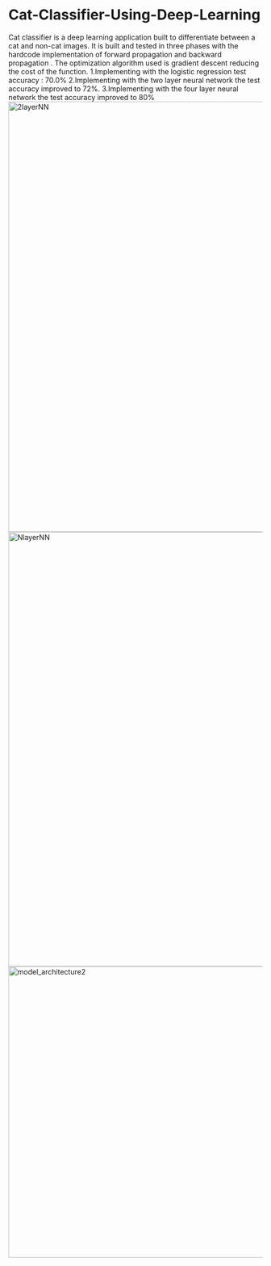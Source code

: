 # Cat-Classifier-Using-Deep-Learning
Cat classifier is a deep learning application built to differentiate between a cat and non-cat images. It is built and tested in three phases with the hardcode implementation of forward propagation and backward propagation .
The optimization algorithm used is gradient descent reducing the cost of the function.
1.Implementing with the logistic regression test accuracy : 70.0% 
2.Implementing with the two layer neural network the test accuracy improved to  72%. 
3.Implementing with the four layer neural network the test accuracy improved to 80%
<img width="853" alt="2layerNN" src="https://user-images.githubusercontent.com/84512979/181170730-fcd1930e-c2b8-4b6b-b513-01dff733c6ad.png">
<img width="861" alt="NlayerNN" src="https://user-images.githubusercontent.com/84512979/181170962-36e1a8f5-6f55-4832-92c6-c3e11f7840cd.png">
<img width="577" alt="model_architecture2" src="https://user-images.githubusercontent.com/84512979/181171006-00c83e41-1c65-4fa9-bcfd-b3e13e35d97a.png">

